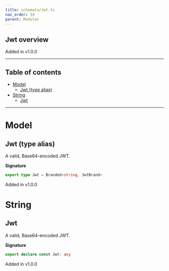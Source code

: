 ```yaml
---
title: schemata/Jwt.ts
nav_order: 34
parent: Modules
---
```


## Jwt overview

Added in v1.0.0

---

<h2 class="text-delta">Table of contents</h2>

- [Model](#model)
  - [Jwt (type alias)](#jwt-type-alias)
- [String](#string)
  - [Jwt](#jwt)

---

# Model

## Jwt (type alias)

A valid, Base64-encoded JWT.

**Signature**

```ts
export type Jwt = Branded<string, JwtBrand>
```

Added in v1.0.0

# String

## Jwt

A valid, Base64-encoded JWT.

**Signature**

```ts
export declare const Jwt: any
```

Added in v1.0.0
